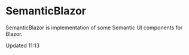 # SemanticBlazor
SemanticBlazor is implementation of some Semantic UI components for Blazor.

Updated 11:13
